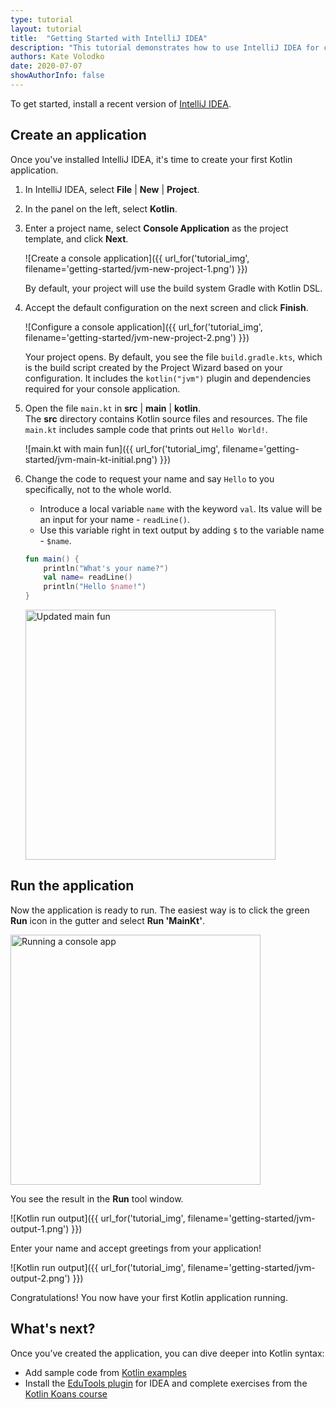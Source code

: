 ```yaml
---
type: tutorial
layout: tutorial
title:  "Getting Started with IntelliJ IDEA"
description: "This tutorial demonstrates how to use IntelliJ IDEA for creating a console application. "
authors: Kate Volodko
date: 2020-07-07
showAuthorInfo: false
---
```


To get started, install a recent version of [IntelliJ IDEA](http://www.jetbrains.com/idea/download/index.html).

## Create an application 

Once you've installed IntelliJ IDEA, it's time to create your first Kotlin application.

1. In IntelliJ IDEA, select **File** \| **New** \| **Project**.
2. In the panel on the left, select **Kotlin**.
3. Enter a project name, select **Console Application** as the project template, and click **Next**.
   
   ![Create a console application]({{ url_for('tutorial_img', filename='getting-started/jvm-new-project-1.png') }})
   
   By default, your project will use the build system Gradle with Kotlin DSL.

3. Accept the default configuration on the next screen and click **Finish**.
  
   ![Configure a console application]({{ url_for('tutorial_img', filename='getting-started/jvm-new-project-2.png') }}) 

   Your project opens. By default, you see the file `build.gradle.kts`, which is the build script created by the Project 
   Wizard based on your configuration. It includes the `kotlin("jvm")` plugin and dependencies required for your console application.

3. Open the file `main.kt` in **src** \| **main** \| **kotlin**.  
   The **src** directory contains Kotlin source files and resources. The file `main.kt` includes sample code that prints out 
   `Hello World!`.

   ![main.kt with main fun]({{ url_for('tutorial_img', filename='getting-started/jvm-main-kt-initial.png') }})

4. Change the code to request your name and say `Hello` to you specifically, not to the whole world.  
   
   * Introduce a local variable `name` with the keyword `val`. Its value will be an input for your name - `readLine()`.
   * Use this variable right in text output by adding `$` to the variable name - `$name`.
   
   <div class="sample" markdown="1" theme="idea" mode="kotlin" data-highlight-only>
   
   ```kotlin
   fun main() {
       println("What's your name?")
       val name= readLine()
       println("Hello $name!")
   }
   ```
   
   </div>

   <img class="img-responsive" src="{{ url_for('tutorial_img', filename='getting-started/jvm-main-kt-updated.png') }}" alt="Updated main fun" width="400"/>

## Run the application

Now the application is ready to run. The easiest way is to click the green __Run__ icon in the gutter and select __Run 'MainKt'__.

<img class="img-responsive" src="{{ url_for('tutorial_img', filename='getting-started/jvm-run-app.png') }}" alt="Running a console app" width="400"/>

You see the result in the **Run** tool window.

![Kotlin run output]({{ url_for('tutorial_img', filename='getting-started/jvm-output-1.png') }})
   
Enter your name and accept greetings from your application! 

![Kotlin run output]({{ url_for('tutorial_img', filename='getting-started/jvm-output-2.png') }})

Congratulations! You now have your first Kotlin application running.

## What's next?

Once you’ve created the application, you can dive deeper into Kotlin syntax:

*   Add sample code from [Kotlin examples](https://play.kotlinlang.org/byExample/overview) 
*   Install the [EduTools plugin](https://plugins.jetbrains.com/plugin/10081-edutools) for IDEA and complete exercises 
from the [Kotlin Koans course](https://www.jetbrains.com/help/education/learner-start-guide.html?section=Kotlin%20Koans)

[intellijdownload]: http://www.jetbrains.com/idea/download/index.html
[jetbrains]: http://www.jetbrains.com
[getting_started_command_line]: command-line.html
